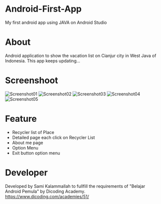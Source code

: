 # Android-First-App
My first android app using JAVA on Android Studio

# About
Android application to show the vacation list on Cianjur city in West Java of Indonesia. This app keeps updating...

# Screenshoot
![Screenshot01](screenshot/1.PNG?raw=true "Splash Screen")
![Screenshot02](screenshot/2.PNG?raw=true "Main Activity")
![Screenshot03](screenshot/3.PNG?raw=true "Content on Click")
![Screenshot04](screenshot/4.PNG?raw=true "Option Menu")
![Screenshot05](screenshot/5.PNG?raw=true "About Me")

# Feature
- Recycler list of Place
- Detailed page each click on Recycler List
- About me page
- Option Menu
- Exit button option menu

# Developer
Developed by Sami Kalammallah to fullfill the requirements of "Belajar Android Pemula" by Dicoding Academy.
https://www.dicoding.com/academies/51/